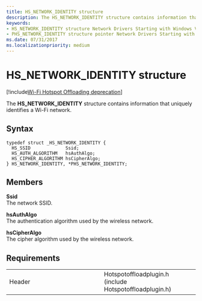 ```yaml
---
title: HS_NETWORK_IDENTITY structure
description: The HS_NETWORK_IDENTITY structure contains information that uniquely identifies a Wi-Fi network.
keywords: 
- HS_NETWORK_IDENTITY structure Network Drivers Starting with Windows Vista
- PHS_NETWORK_IDENTITY structure pointer Network Drivers Starting with Windows Vista
ms.date: 07/31/2017
ms.localizationpriority: medium
---
```


# HS\_NETWORK\_IDENTITY structure

[!include[Wi-Fi Hotspot Offloading deprecation](../includes/wi-fi-hotspot-offloading-deprecation.md)]


The **HS\_NETWORK\_IDENTITY** structure contains information that uniquely identifies a Wi-Fi network.

## Syntax

```ManagedCPlusPlus
typedef struct _HS_NETWORK_IDENTITY {
  HS_SSID             Ssid;
  HS_AUTH_ALGORITHM   hsAuthAlgo;
  HS_CIPHER_ALGORITHM hsCipherAlgo;
} HS_NETWORK_IDENTITY, *PHS_NETWORK_IDENTITY;
```

## Members

**Ssid**  
The network SSID.

**hsAuthAlgo**  
The authentication algorithm used by the wireless network.

**hsCipherAlgo**  
The cipher algorithm used by the wireless network.

## Requirements

<table>
<colgroup>
<col width="50%" />
<col width="50%" />
</colgroup>
<tbody>
<tr class="odd">
<td><p>Header</p></td>
<td>Hotspotoffloadplugin.h (include Hotspotoffloadplugin.h)</td>
</tr>
</tbody>
</table>

 

 




